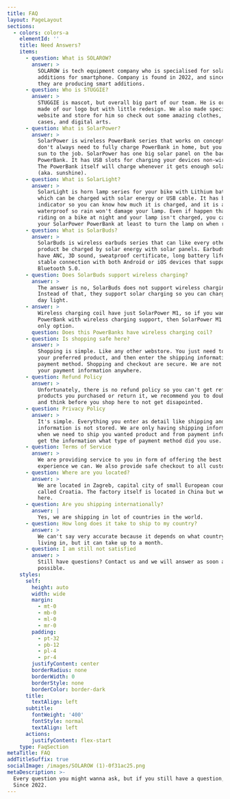 ```yaml
---
title: FAQ
layout: PageLayout
sections:
  - colors: colors-a
    elementId: ''
    title: Need Answers?
    items:
      - question: What is SOLAROW?
        answer: >
          SOLAROW is tech equipment company who is specialised for solar
          additions for smartphone. Company is found in 2022, and since then,
          they are producing smart additions.
      - question: Who is STUGGIE?
        answer: >
          STUGGIE is mascot, but overall big part of our team. He is originally
          made of our logo but with little redesign. We also made special
          website and store for him so check out some amazing clothes, phone
          cases, and digital arts.
      - question: What is SolarPower?
        answer: >
          SolarPower is wireless PowerBank series that works on concept that you
          don't always need to fully charge PowerBank in home, but you can let
          sun to the job. SolarPower has one big solar panel on the back side of
          PowerBank. It has USB slots for charging your devices non-wirelessly.
          The PowerBank itself will charge whenever it gets enough solar energy
          (aka. sunshine).
      - question: What is SolarLight?
        answer: >
          SolarLight is horn lamp series for your bike with Lithium battery
          which can be charged with solar energy or USB cable. It has battery
          indicator so you can know how much it is charged, and it is also
          waterproof so rain won't damage your lamp. Even if happen that you are
          riding on a bike at night and your lamp isn't charged, you can use
          your SolarPower PowerBank at least to turn the lamp on when riding.
      - question: What is SolarBuds?
        answer: >
          SolarBuds is wireless earbuds series that can like every other SOLAROW
          product be charged by solar energy with solar panels. Earbuds also
          have ANC, 3D sound, sweatproof certificate, long battery life, and
          stable connection with both Android or iOS devices that support
          Bluetooth 5.0.
      - question: Does SolarBuds support wireless charging?
        answer: >
          The answer is no, SolarBuds does not support wireless charging.
          Instead of that, they support solar charging so you can charge in on a
          day light.
      - answer: >
          Wireless charging coil have just SolarPower M1, so if you want
          PowerBank with wireless charging support, then SolarPower M1 is our
          only option.
        question: Does this PowerBanks have wireless charging coil?
      - question: Is shopping safe here?
        answer: >
          Shopping is simple. Like any other webstore. You just need to choose
          your preferred product, and then enter the shipping information and
          payment method. Shopping and checkout are secure. We are not storing
          your payment information anywhere.
      - question: Refund Policy
        answer: >
          Unfortunately, there is no refund policy so you can't get refund for
          products you purchased or return it, we recommend you to double check
          and think before you shop here to not get disapointed.
      - question: Privacy Policy
        answer: >
          It's simple. Everything you enter as detail like shipping and payment
          information is not stored. We are only having shipping information
          when we need to ship you wanted product and from payment info, we just
          get the information what type of payment method did you use.
      - question: Terms of Service
        answer: >
          We are providing service to you in form of offering the best shopping
          experience we can. We also provide safe checkout to all customers.
      - question: Where are you located?
        answer: >
          We are located in Zagreb, capital city of small European country
          called Croatia. The factory itself is located in China but we are
          here.
      - question: Are you shipping internationally?
        answer: |
          Yes, we are shipping in lot of countries in the world.
      - question: How long does it take to ship to my country?
        answer: >
          We can't say very accurate because it depends on what country are you
          living in, but it can take up to a month.
      - question: I am still not satisfied
        answer: >
          Still have questions? Contact us and we will answer as soon as
          possible.
    styles:
      self:
        height: auto
        width: wide
        margin:
          - mt-0
          - mb-0
          - ml-0
          - mr-0
        padding:
          - pt-32
          - pb-12
          - pl-4
          - pr-4
        justifyContent: center
        borderRadius: none
        borderWidth: 0
        borderStyle: none
        borderColor: border-dark
      title:
        textAlign: left
      subtitle:
        fontWeight: '400'
        fontStyle: normal
        textAlign: left
      actions:
        justifyContent: flex-start
    type: FaqSection
metaTitle: FAQ
addTitleSuffix: true
socialImage: /images/SOLAROW (1)-0f31ac25.png
metaDescription: >-
  Every question you might wanna ask, but if you still have a question, ask us.
  Since 2022.
---
```

